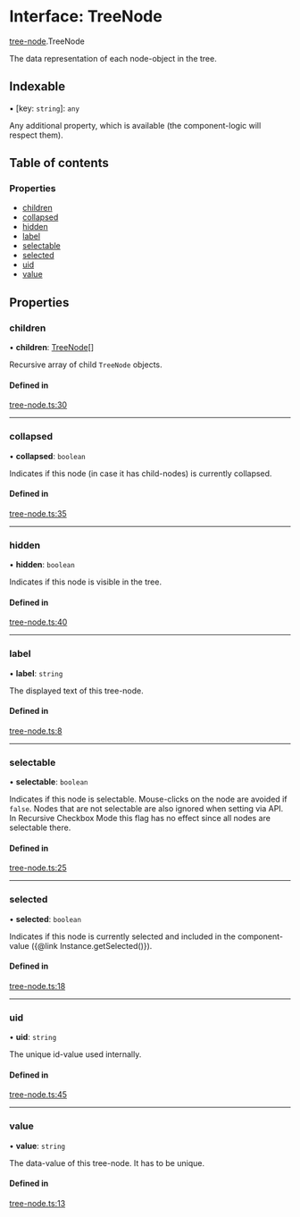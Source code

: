 # Interface: TreeNode

[tree-node](../modules/tree_node.md).TreeNode

The data representation of each node-object in the tree.

## Indexable

▪ [key: `string`]: `any`

Any additional property, which is available (the component-logic will respect them).

## Table of contents

### Properties

- [children](tree_node.treenode.md#children)
- [collapsed](tree_node.treenode.md#collapsed)
- [hidden](tree_node.treenode.md#hidden)
- [label](tree_node.treenode.md#label)
- [selectable](tree_node.treenode.md#selectable)
- [selected](tree_node.treenode.md#selected)
- [uid](tree_node.treenode.md#uid)
- [value](tree_node.treenode.md#value)

## Properties

### children

• **children**: [TreeNode](tree_node.treenode.md)[]

Recursive array of child `TreeNode` objects.

#### Defined in

[tree-node.ts:30](https://github.com/ckotzbauer/simple-tree-component/blob/0e3e17d/src/types/tree-node.ts#L30)

___

### collapsed

• **collapsed**: `boolean`

Indicates if this node (in case it has child-nodes) is currently collapsed.

#### Defined in

[tree-node.ts:35](https://github.com/ckotzbauer/simple-tree-component/blob/0e3e17d/src/types/tree-node.ts#L35)

___

### hidden

• **hidden**: `boolean`

Indicates if this node is visible in the tree.

#### Defined in

[tree-node.ts:40](https://github.com/ckotzbauer/simple-tree-component/blob/0e3e17d/src/types/tree-node.ts#L40)

___

### label

• **label**: `string`

The displayed text of this tree-node.

#### Defined in

[tree-node.ts:8](https://github.com/ckotzbauer/simple-tree-component/blob/0e3e17d/src/types/tree-node.ts#L8)

___

### selectable

• **selectable**: `boolean`

Indicates if this node is selectable. Mouse-clicks on the node are avoided if `false`.
Nodes that are not selectable are also ignored when setting via API.
In Recursive Checkbox Mode this flag has no effect since all nodes are selectable there.

#### Defined in

[tree-node.ts:25](https://github.com/ckotzbauer/simple-tree-component/blob/0e3e17d/src/types/tree-node.ts#L25)

___

### selected

• **selected**: `boolean`

Indicates if this node is currently selected and included in the component-value ({@link Instance.getSelected()}).

#### Defined in

[tree-node.ts:18](https://github.com/ckotzbauer/simple-tree-component/blob/0e3e17d/src/types/tree-node.ts#L18)

___

### uid

• **uid**: `string`

The unique id-value used internally.

#### Defined in

[tree-node.ts:45](https://github.com/ckotzbauer/simple-tree-component/blob/0e3e17d/src/types/tree-node.ts#L45)

___

### value

• **value**: `string`

The data-value of this tree-node. It has to be unique.

#### Defined in

[tree-node.ts:13](https://github.com/ckotzbauer/simple-tree-component/blob/0e3e17d/src/types/tree-node.ts#L13)
